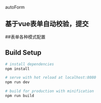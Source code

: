 autoForm
## 基于vue表单自动校验，提交
##表单各种模式配置


## Build Setup

``` bash
# install dependencies
npm install

# serve with hot reload at localhost:8080
npm run dev

# build for production with minification
npm run build
